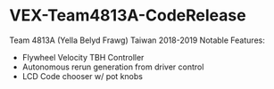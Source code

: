 # VEX-Team4813A-CodeRelease
Team 4813A (Yella Belyd Frawg) Taiwan  2018-2019 
Notable Features:
- Flywheel Velocity TBH Controller
- Autonomous rerun generation from driver control
- LCD Code chooser w/ pot knobs

